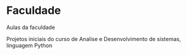 # Faculdade
 Aulas da faculdade

Projetos iniciais do curso de Analise e Desenvolvimento de sistemas, linguagem Python